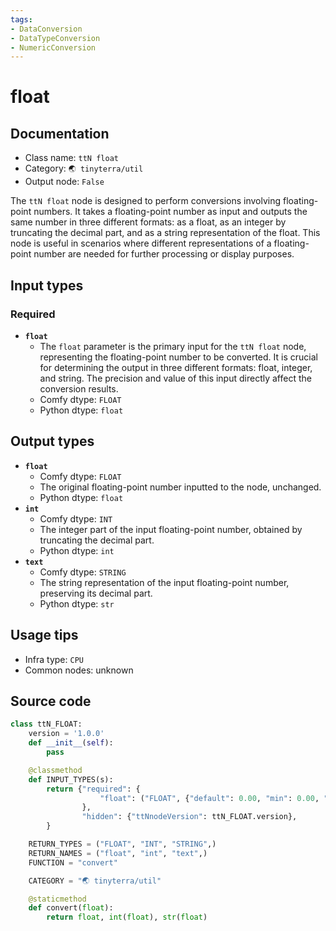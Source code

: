 ```yaml
---
tags:
- DataConversion
- DataTypeConversion
- NumericConversion
---
```


# float
## Documentation
- Class name: `ttN float`
- Category: `🌏 tinyterra/util`
- Output node: `False`

The `ttN float` node is designed to perform conversions involving floating-point numbers. It takes a floating-point number as input and outputs the same number in three different formats: as a float, as an integer by truncating the decimal part, and as a string representation of the float. This node is useful in scenarios where different representations of a floating-point number are needed for further processing or display purposes.
## Input types
### Required
- **`float`**
    - The `float` parameter is the primary input for the `ttN float` node, representing the floating-point number to be converted. It is crucial for determining the output in three different formats: float, integer, and string. The precision and value of this input directly affect the conversion results.
    - Comfy dtype: `FLOAT`
    - Python dtype: `float`
## Output types
- **`float`**
    - Comfy dtype: `FLOAT`
    - The original floating-point number inputted to the node, unchanged.
    - Python dtype: `float`
- **`int`**
    - Comfy dtype: `INT`
    - The integer part of the input floating-point number, obtained by truncating the decimal part.
    - Python dtype: `int`
- **`text`**
    - Comfy dtype: `STRING`
    - The string representation of the input floating-point number, preserving its decimal part.
    - Python dtype: `str`
## Usage tips
- Infra type: `CPU`
- Common nodes: unknown


## Source code
```python
class ttN_FLOAT:
    version = '1.0.0'
    def __init__(self):
        pass

    @classmethod
    def INPUT_TYPES(s):
        return {"required": {
                    "float": ("FLOAT", {"default": 0.00, "min": 0.00, "max": 0xffffffffffffffff, 'step': 0.01}),
                },
                "hidden": {"ttNnodeVersion": ttN_FLOAT.version},
        }

    RETURN_TYPES = ("FLOAT", "INT", "STRING",)
    RETURN_NAMES = ("float", "int", "text",)
    FUNCTION = "convert"

    CATEGORY = "🌏 tinyterra/util"

    @staticmethod
    def convert(float):
        return float, int(float), str(float)

```
